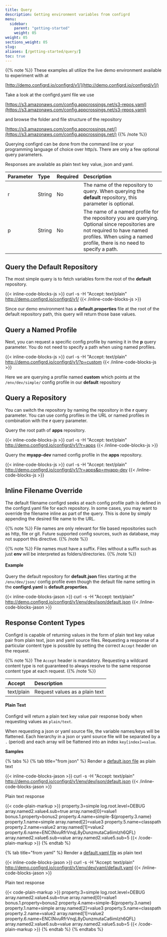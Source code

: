 ```yaml
---
title: Query
description: Getting environment variables from configrd
menu:
  sidebar:
    parent: "getting-started"
    weight: 05
weight: 05
sections_weight: 05
slug:
aliases: [/getting-started/query/]
toc: true
---
```


{{% note %}}
These examples all utilize the live demo environment available to experiment with at

[http://demo.configrd.io/configrd/v1/](http://demo.configrd.io/configrd/v1/)

Take a look at the configrd.yaml file we use

[https://s3.amazonaws.com/config.appcrossings.net/s3-repos.yaml](https://s3.amazonaws.com/config.appcrossings.net/s3-repos.yaml)

and browse the folder and file structure of the repository

[https://s3.amazonaws.com/config.appcrossings.net/](https://s3.amazonaws.com/config.appcrossings.net/)
{{% /note %}}

Querying configrd can be done from the command line or your programming language of choice over http/s. There are only a few optional query parameters. 

Responses are available as plain text key value, json and yaml.

| Parameter | Type | Required | Description |
| :--- | :--- | :--- | :--- |
| r | String | No | The name of the repository to query. When querying the **default** repository, this parameter is optional. |
| p | String | No | The name of a named profile for the repository you are querying. Optional since repositories are not required to have named profiles. When using a named profile, there is no need to specify a path. |

## Query the Default Repository

The most simple query is to fetch variables form the root of the **default** repository.

{{< inline-code-blocks-js >}}
curl -s -H "Accept: text/plain" http://demo.configrd.io/configrd/v1/
{{< /inline-code-blocks-js >}}

Since our demo environment has a **default.properties** file at the root of the default repository path, this query will return those base values.

## Query a Named Profile

Next, you can request a specific config profile by naming it in the **p** query parameter. You do not need to specify a path when using named profiles. 

{{< inline-code-blocks-js >}}
curl -s -H "Accept: text/plain" http://demo.configrd.io/configrd/v1/?p=custom
{{< /inline-code-blocks-js >}}

Here we are querying a profile named **custom** which points at the `/env/dev/simple/` config profile in our **default** repository

## Query a Repository 

You can switch the repository by naming the repository in the **r** query parameter. You can use config profiles in the URL or named profiles in combination with the **r** query parameter.

Query the root path of **apps** repository.

{{< inline-code-blocks-js >}}
curl -s -H "Accept: text/plain" http://demo.configrd.io/configrd/v1/?r=apps
{{< /inline-code-blocks-js >}}

Query the **myapp-dev** named config profile in the **apps** repository.

{{< inline-code-blocks-js >}}
curl -s -H "Accept: text/plain" http://demo.configrd.io/configrd/v1/?r=apps&p=myapp-dev
{{< /inline-code-blocks-js >}}

## Inline Filename Override

The default filename configrd seeks at each config profile path is defined in the configrd.yaml file for each repository. In some cases, you may want to override the filename inline as part of the query. This is done by simply appending the desired file name to the URL.

{{% note %}}
File names are only relevant for file based repositories such as http, file or git. Future supported config sources, such as database, may not support this directive.
{{% /note %}}

{{% note %}}
File names must have a suffix. Files without a suffix such as just **env** will be interpreted as folders/directories.
{{% /note %}}

#### Example

Query the default repository for **default.json** files starting at the `/env/dev/json/` config profile even though the default file name setting in the **configrd.yaml** is **default.properties**.

{{< inline-code-blocks-jason >}}
curl -s -H "Accept: text/plain" http://demo.configrd.io/configrd/v1/env/dev/json/default.json
{{< /inline-code-blocks-jason >}}

## Response Content Types

Configrd is capable of returning values in the form of plain text key value pair from plain text, json and yaml source files. Requesting a response of a particular content type is possible by setting the correct `Accept` header on the request. 

{{% note %}}
The `Accept` header is mandatory. Requesting a wildcard content type is not guaranteed to always resolve to the same response content type at each request.
{{% /note %}}

| Accept | Description |
| :--- | :--- |
| text/plain | Request values as a plain text |

#### Plain Text

Configrd will return a plain text key value pair response body when requesting values as `plain/text`. 

When requesting a json or yaml source file, the variable names/keys will be flattened. Each hierarchy in a json or yaml source file will be separated by a `.` \(period\) and each array will be flattened into an index `key[index]=value`.

**Samples**

{% tabs %}
{% tab title="from json" %}
Render a [default.json file](https://github.com/configrd/configrd-service/blob/master/src/test/resources/env/dev/json/default.json) as plain text

{{< inline-code-blocks-jason >}}
curl -s -H "Accept: text/plain" http://demo.configrd.io/configrd/v1/env/dev/json/default.json
{{< /inline-code-blocks-jason >}}

Plain text response

{{< code-plain-markup >}}
property.3=simple
log.root.level=DEBUG
array.named2.value4.sub=true
array.named[0]=value1
bonus.1.property=bonus2
property.4.name=simple-${property.3.name}
property.1.name=simple
array.named[2]=value3
property.5.name=classpath
property.2.name=value2
array.named[1]=value2
property.6.name=ENC(NvuRfrVnqL8yDunzmutaCa6imIzh6QFL)
array.named2.value6.sub=value
array.named2.value5.sub=5
{{< /code-plain-markup >}}
{% endtab %}

{% tab title="from yaml" %}
Render a [default.yaml file](https://github.com/configrd/configrd-service/blob/master/src/test/resources/env/dev/yaml/default.yaml) as plain text

{{< inline-code-blocks-jason >}}
curl -s -H "Accept: text/plain" http://demo.configrd.io/configrd/v1/env/dev/yaml/default.yaml
{{< /inline-code-blocks-jason >}}

Plain text response

{{< code-plain-markup >}}
property.3=simple
log.root.level=DEBUG
array.named2.value4.sub=true
array.named[0]=value1
bonus.1.property=bonus2
property.4.name=simple-${property.3.name}
property.1.name=simple
array.named[2]=value3
property.5.name=classpath
property.2.name=value2
array.named[1]=value2
property.6.name=ENC(NvuRfrVnqL8yDunzmutaCa6imIzh6QFL)
array.named2.value6.sub=value
array.named2.value5.sub=5
{{< /code-plain-markup >}}
{% endtab %}
{% endtabs %}






